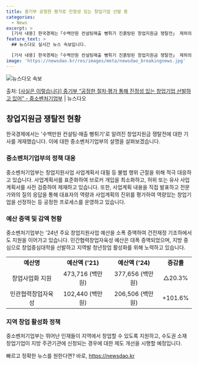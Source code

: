 ```yaml
---
title: 중기부 공정한 평가로 진정성 있는 창업기업 선발 중
categories:
  - News
excerpt: >
  [기사 내용] 한국경제는「수백만원 컨설팅매출 뻥튀기 진흙탕된 창업지원금 쟁탈전」 제하의 기사를 게재했고(3.…
feature_text: >
  ## 뉴스다오 실시간 뉴스 속보입니다.

  [기사 내용] 한국경제는「수백만원 컨설팅매출 뻥튀기 진흙탕된 창업지원금 쟁탈전」 제하의 기사를 게재했고(3.…
image: 'https://newsdao.kr/res/images/meta/newsdao_breakingnews.jpg'
---
```


![뉴스다오 속보](https://newsdao.kr/res/images/meta/newsdao_breakingnews.jpg)

<p>출처: <a href="https://newsdao.kr/3302" rel="dofollow">[사실은 이렇습니다] 중기부 “공정한 절차·평가 통해 진정성 있는 창업기업 선발하고 있어” - 중소벤처기업부</a> | 뉴스다오</p>

<h2 data-ke-size="size26">창업지원금 쟁탈전 현황</h2>
<p data-ke-size="size16">한국경제에서는 '수백만원 컨설팅·매출 뻥튀기'로 알려진 창업지원금 쟁탈전에 대한 기사를 게재했습니다. 이에 대한 중소벤처기업부의 설명을 살펴보겠습니다.</p>

<h3>중소벤처기업부의 정책 대응</h3>
<p data-ke-size="size16">중소벤처기업부는 창업지원사업 사업계획서 대필 등 불법 행위 근절을 위해 적극 대응하고 있습니다. 사업계획서를 표준화하여 브로커 개입을 최소화하고, 허위 또는 유사 사업계획서를 사전 검증하여 제재하고 있습니다. 또한, 사업계획 내용을 직접 발표하고 전문가와의 질의 응답을 통해 대표자의 역량과 사업계획의 진위를 평가하여 역량있는 창업기업을 선정하는 등 공정한 프로세스를 운영하고 있습니다.</p>

<h3>예산 증액 및 감액 현황</h3>
<p data-ke-size="size16">중소벤처기업부는 '24년 주요 창업지원사업 예산을 소폭 증액하여 건전재정 기조하에서도 지원을 이어가고 있습니다. 민간협력창업자육성 예산은 대폭 증액되었으며, 지방 중심으로 창업중심대학을 선발하고 지역발 청년창업 활성화를 위해 노력하고 있습니다.</p>
<table>
	<tr>
		<td style="text-align: center; height: 17px;"><b>예산명</b></td>
		<td style="text-align: center; height: 17px;"><b>예산액 ('21)</b></td>
		<td style="text-align: center; height: 17px;"><b>예산액 ('24)</b></td>
		<td style="text-align: center; height: 17px;"><b>증감률</b></td>
	</tr>
	<tr>
		<td style="text-align: center; height: 17px;">창업사업화 지원</td>
		<td style="text-align: center; height: 17px;">473,716 (백만원)</td>
		<td style="text-align: center; height: 17px;">377,656 (백만원)</td>
		<td style="text-align: center; height: 17px;">△20.3%</td>
	</tr>
	<tr>
		<td style="text-align: center; height: 17px;">민관협력창업자육성</td>
		<td style="text-align: center; height: 17px;">102,440 (백만원)</td>
		<td style="text-align: center; height: 17px;">206,506 (백만원)</td>
		<td style="text-align: center; height: 17px;">+101.6%</td>
	</tr>
</table>

<h3>지역 창업 활성화 정책</h3>
<p data-ke-size="size16">중소벤처기업부는 뛰어난 인재들이 지역에서 창업할 수 있도록 지원하고, 수도권 소재 창업기업이 지방 주관기관에 신청되는 경우에 대한 제도 개선을 시행할 예정입니다.</p> 

빠르고 정확한 뉴스를 원한다면? 바로, <a href="https://newsdao.kr" rel="dofollow">https://newsdao.kr</a>



